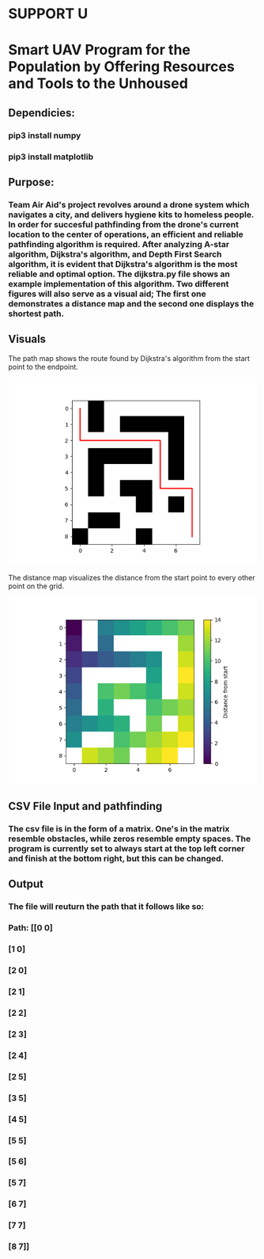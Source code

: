 # SUPPORT U 
# Smart UAV Program for the Population by Offering Resources and Tools to the Unhoused

## Dependicies:
### pip3 install numpy
### pip3 install matplotlib 

## Purpose:

### Team Air Aid's project revolves around a drone system which navigates a city, and delivers hygiene kits to homeless people. In order for succesful pathfinding from the drone's current location to the center of operations, an efficient and reliable pathfinding algorithm is required. After analyzing A-star algorithm, Dijkstra's algorithm, and Depth First Search algorithm, it is evident that Dijkstra's algorithm is the most reliable and optimal option. The dijkstra.py file shows an example implementation of this algorithm. Two different figures will also serve as a visual aid; The first one demonstrates a distance map and the second one displays the shortest path. 

## Visuals

The path map shows the route found by Dijkstra's algorithm from the start point to the endpoint.

![Path Map](code_Imgs/path_map.png)

The distance map visualizes the distance from the start point to every other point on the grid.

![Distance Map](code_Imgs/distance_map.png)

## CSV File Input and pathfinding

### The csv file is in the form of a matrix. One's in the matrix resemble obstacles, while zeros resemble empty spaces. The program is currently set to always start at the top left corner and finish at the bottom right, but this can be changed.

## Output

### The file will reuturn the path that it follows like so:
### Path: [[0 0]
###   [1 0]
###   [2 0]
###   [2 1]
###   [2 2]
###   [2 3]
###   [2 4]
###   [2 5]
###   [3 5]
###   [4 5]
###   [5 5]
###   [5 6]
###   [5 7]
###   [6 7]
###   [7 7]
###   [8 7]]
